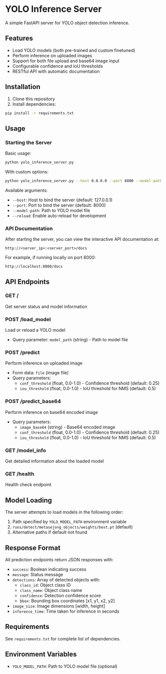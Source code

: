 # YOLO Inference Server

A simple FastAPI server for YOLO object detection inference.

## Features

- Load YOLO models (both pre-trained and custom finetuned)
- Perform inference on uploaded images
- Support for both file upload and base64 image input
- Configurable confidence and IoU thresholds
- RESTful API with automatic documentation

## Installation

1. Clone this repository
2. Install dependencies:
```bash
pip install -r requirements.txt
```

## Usage

### Starting the Server

Basic usage:
```bash
python yolo_inference_server.py
```

With custom options:
```bash
python yolo_inference_server.py --host 0.0.0.0 --port 8000 --model-path path/to/your/model.pt
```

Available arguments:
- `--host`: Host to bind the server (default: 127.0.0.1)
- `--port`: Port to bind the server (default: 8000)
- `--model-path`: Path to YOLO model file
- `--reload`: Enable auto-reload for development

### API Documentation

After starting the server, you can view the interactive API documentation at:
```
http://<server_ip>:<server_port>/docs
```

For example, if running locally on port 8000:
```
http://localhost:8000/docs
```

## API Endpoints

### GET /
Get server status and model information

### POST /load_model
Load or reload a YOLO model
- Query parameter: `model_path` (string) - Path to model file

### POST /predict
Perform inference on uploaded image
- Form data: `file` (image file)
- Query parameters:
  - `conf_threshold` (float, 0.0-1.0) - Confidence threshold (default: 0.25)
  - `iou_threshold` (float, 0.0-1.0) - IoU threshold for NMS (default: 0.5)

### POST /predict_base64
Perform inference on base64 encoded image
- Query parameters:
  - `image_base64` (string) - Base64 encoded image
  - `conf_threshold` (float, 0.0-1.0) - Confidence threshold (default: 0.25)
  - `iou_threshold` (float, 0.0-1.0) - IoU threshold for NMS (default: 0.5)

### GET /model_info
Get detailed information about the loaded model

### GET /health
Health check endpoint

## Model Loading

The server attempts to load models in the following order:
1. Path specified by `YOLO_MODEL_PATH` environment variable
2. `runs/detect/metasejong_objects/weights/best.pt` (default)
3. Alternative paths if default not found

## Response Format

All prediction endpoints return JSON responses with:
- `success`: Boolean indicating success
- `message`: Status message
- `detections`: Array of detected objects with:
  - `class_id`: Object class ID
  - `class_name`: Object class name
  - `confidence`: Detection confidence score
  - `bbox`: Bounding box coordinates [x1, y1, x2, y2]
- `image_size`: Image dimensions [width, height]
- `inference_time`: Time taken for inference in seconds

## Requirements

See `requirements.txt` for complete list of dependencies.

## Environment Variables

- `YOLO_MODEL_PATH`: Path to YOLO model file (optional)